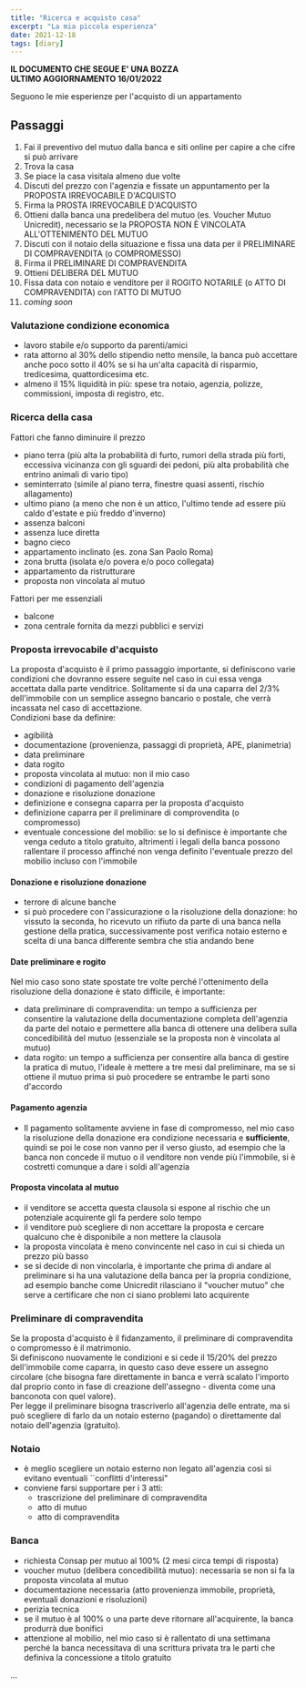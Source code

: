 ```yaml
---
title: "Ricerca e acquisto casa"
excerpt: "La mia piccola esperienza"
date: 2021-12-18
tags: [diary]
---
```



**IL DOCUMENTO CHE SEGUE E' UNA BOZZA**  
**ULTIMO AGGIORNAMENTO 16/01/2022**


Seguono le mie esperienze per l'acquisto di un appartamento


## Passaggi
1. Fai il preventivo del mutuo dalla banca e siti online per capire a che cifre si può arrivare
2. Trova la casa
3. Se piace la casa visitala almeno due volte
4. Discuti del prezzo con l'agenzia e fissate un appuntamento per la PROPOSTA IRREVOCABILE D'ACQUISTO
5. Firma la PROSTA IRREVOCABILE D'ACQUISTO
6. Ottieni dalla banca una predelibera del mutuo (es. Voucher Mutuo Unicredit), necessario se la PROPOSTA NON È VINCOLATA ALL'OTTENIMENTO DEL MUTUO
7. Discuti con il notaio della situazione e fissa una data per il PRELIMINARE DI COMPRAVENDITA (o COMPROMESSO)
8. Firma il PRELIMINARE DI COMPRAVENDITA
9. Ottieni DELIBERA DEL MUTUO
10. Fissa data con notaio e venditore per il ROGITO NOTARILE (o ATTO DI COMPRAVENDITA) con l'ATTO DI MUTUO
11. _coming soon_



### Valutazione condizione economica
- lavoro stabile e/o supporto da parenti/amici
- rata attorno al 30% dello stipendio netto mensile, la banca può accettare anche poco sotto il 40% se si ha un'alta capacità di risparmio, tredicesima, quattordicesima etc.
- almeno il 15% liquidità in più: spese tra notaio, agenzia, polizze, commissioni, imposta di registro, etc.


### Ricerca della casa
Fattori che fanno diminuire il prezzo
- piano terra (più alta la probabilità di furto, rumori della strada più forti, eccessiva vicinanza con gli sguardi dei pedoni, più alta probabilità che entrino animali di vario tipo)
- seminterrato (simile al piano terra, finestre quasi assenti, rischio allagamento)
- ultimo piano (a meno che non è un attico, l'ultimo tende ad essere più caldo d'estate e più freddo d'inverno)
- assenza balconi
- assenza luce diretta
- bagno cieco
- appartamento inclinato (es. zona San Paolo Roma)
- zona brutta (isolata e/o povera e/o poco collegata)
- appartamento da ristrutturare
- proposta non vincolata al mutuo

Fattori per me essenziali
- balcone
- zona centrale fornita da mezzi pubblici e servizi


### Proposta irrevocabile d'acquisto
La proposta d'acquisto è il primo passaggio importante, si definiscono varie condizioni che dovranno essere seguite nel caso in cui essa venga accettata dalla parte venditrice. Solitamente si da una caparra del 2/3% dell'immobile con un semplice assegno bancario o postale, che verrà incassata nel caso di accettazione.  
Condizioni base da definire:
- agibilità
- documentazione (provenienza, passaggi di proprietà, APE, planimetria)
- data preliminare
- data rogito
- proposta vincolata al mutuo: non il mio caso
- condizioni di pagamento dell'agenzia
- donazione e risoluzione donazione
- definizione e consegna caparra per la proposta d'acquisto
- definizione caparra per il preliminare di comprovendita (o compromesso)
- eventuale concessione del mobilio: se lo si definisce è importante che venga ceduto a titolo gratuito, altrimenti i legali della banca possono rallentare il processo affinché non venga definito l'eventuale prezzo del mobilio incluso con l'immobile


#### Donazione e risoluzione donazione
- terrore di alcune banche
- si può procedere con l'assicurazione o la risoluzione della donazione: ho vissuto la seconda, ho ricevuto un rifiuto da parte di una banca nella gestione della pratica, successivamente post verifica notaio esterno e scelta di una banca differente sembra che stia andando bene

#### Date preliminare e rogito
Nel mio caso sono state spostate tre volte perché l'ottenimento della risoluzione della donazione è stato difficile, è importante:
- data preliminare di compravendita: un tempo a sufficienza per consentire la valutazione della documentazione completa dell'agenzia da parte del notaio e permettere alla banca di ottenere una delibera sulla concedibilità del mutuo (essenziale se la proposta non è vincolata al mutuo)
- data rogito: un tempo a sufficienza per consentire alla banca di gestire la pratica di mutuo, l'ideale è mettere a tre mesi dal preliminare, ma se si ottiene il mutuo prima si può procedere se entrambe le parti sono d'accordo

#### Pagamento agenzia
- Il pagamento solitamente avviene in fase di compromesso, nel mio caso la risoluzione della donazione era condizione necessaria e **sufficiente**, quindi se poi le cose non vanno per il verso giusto, ad esempio che la banca non concede il mutuo o il venditore non vende più l'immobile, si è costretti comunque a dare i soldi all'agenzia

#### Proposta vincolata al mutuo
- il venditore se accetta questa clausola si espone al rischio che un potenziale acquirente gli fa perdere solo tempo
- il venditore può scegliere di non accettare la proposta e cercare qualcuno che è disponibile a non mettere la clausola
- la proposta vincolata è meno convincente nel caso in cui si chieda un prezzo più basso
- se si decide di non vincolarla, è importante che prima di andare al preliminare si ha una valutazione della banca per la propria condizione, ad esempio banche come Unicredit rilasciano il "voucher mutuo" che serve a certificare che non ci siano problemi lato acquirente

### Preliminare di compravendita
Se la proposta d'acquisto è il fidanzamento, il preliminare di compravendita o compromesso è il matrimonio.  
Si definiscono nuovamente le condizioni e si cede il 15/20% del prezzo dell'immobile come caparra, in questo caso deve essere un assegno circolare (che bisogna fare direttamente in banca e verrà scalato l'importo dal proprio conto in fase di creazione dell'assegno - diventa come una banconota con quel valore).  
Per legge il preliminare bisogna trascriverlo all'agenzia delle entrate, ma si può scegliere di farlo da un notaio esterno (pagando) o direttamente dal notaio dell'agenzia (gratuito).

### Notaio
- è meglio scegliere un notaio esterno non legato all'agenzia così si evitano eventuali ``conflitti d'interessi"
- conviene farsi supportare per i 3 atti:
	- trascrizione del preliminare di compravendita
	- atto di mutuo
	- atto di compravendita


### Banca
- richiesta Consap per mutuo al 100% (2 mesi circa tempi di risposta)
- voucher mutuo (delibera concedibilità mutuo): necessaria se non si fa la proposta vincolata al mutuo
- documentazione necessaria (atto provenienza immobile, proprietà, eventuali donazioni e risoluzioni)
- perizia tecnica
- se il mutuo è al 100% o una parte deve ritornare all'acquirente, la banca produrrà due bonifici
- attenzione al mobilio, nel mio caso si è rallentato di una settimana perché la banca necessitava di una scrittura privata tra le parti che definiva la concessione a titolo gratuito


...
